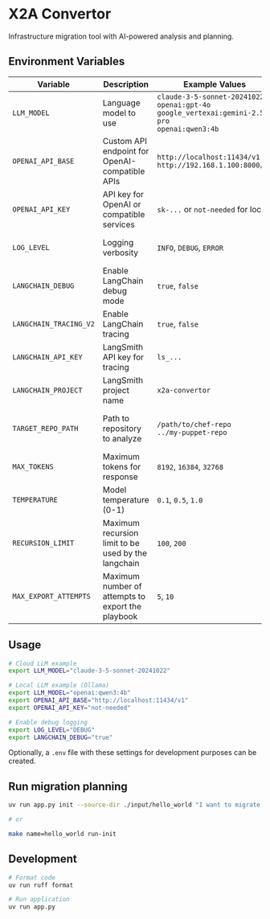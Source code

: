 # X2A Convertor

Infrastructure migration tool with AI-powered analysis and planning.

## Environment Variables

| Variable               | Description                                         | Example Values                                                                                           | Required                  |
| ---------------------- | --------------------------------------------------- | -------------------------------------------------------------------------------------------------------- | ------------------------- |
| `LLM_MODEL`            | Language model to use                               | `claude-3-5-sonnet-20241022`<br>`openai:gpt-4o`<br>`google_vertexai:gemini-2.5-pro`<br>`openai:qwen3:4b` | Yes                       |
| `OPENAI_API_BASE`      | Custom API endpoint for OpenAI-compatible APIs      | `http://localhost:11434/v1`<br>`http://192.168.1.100:8000/v1`                                            | No                        |
| `OPENAI_API_KEY`       | API key for OpenAI or compatible services           | `sk-...` or `not-needed` for local                                                                       | No                        |
| `LOG_LEVEL`            | Logging verbosity                                   | `INFO`, `DEBUG`, `ERROR`                                                                                 | No (default: INFO)        |
| `LANGCHAIN_DEBUG`      | Enable LangChain debug mode                         | `true`, `false`                                                                                          | No                        |
| `LANGCHAIN_TRACING_V2` | Enable LangChain tracing                            | `true`, `false`                                                                                          | No                        |
| `LANGCHAIN_API_KEY`    | LangSmith API key for tracing                       | `ls_...`                                                                                                 | No                        |
| `LANGCHAIN_PROJECT`    | LangSmith project name                              | `x2a-convertor`                                                                                          | No                        |
| `TARGET_REPO_PATH`     | Path to repository to analyze                       | `/path/to/chef-repo`<br>`../my-puppet-repo`                                                              | No (default: current dir) |
| `MAX_TOKENS`           | Maximum tokens for response                         | `8192`, `16384`, `32768`                                                                                 | No (default: 8192)        |
| `TEMPERATURE`          | Model temperature (0-1)                             | `0.1`, `0.5`, `1.0`                                                                                      | No (default: 0.1)         |
| `RECURSION_LIMIT`      | Maximum recursion limit to be used by the langchain | `100`, `200`                                                                                             | No (default: 100)         |
| `MAX_EXPORT_ATTEMPTS`  | Maximum number of attempts to export the playbook   | `5`, `10`                                                                                                | No (default: 5)           |


## Usage

```bash
# Cloud LLM example
export LLM_MODEL="claude-3-5-sonnet-20241022"

# Local LLM example (Ollama)
export LLM_MODEL="openai:qwen3:4b"
export OPENAI_API_BASE="http://localhost:11434/v1"
export OPENAI_API_KEY="not-needed"

# Enable debug logging
export LOG_LEVEL="DEBUG"
export LANGCHAIN_DEBUG="true"
```

Optionally, a `.env` file with these settings for development purposes can be created.

## Run migration planning
```bash
uv run app.py init --source-dir ./input/hello_world "I want to migrate this Chef repository to Ansible"

# or

make name=hello_world run-init
```

## Development

```bash
# Format code
uv run ruff format

# Run application
uv run app.py
```
